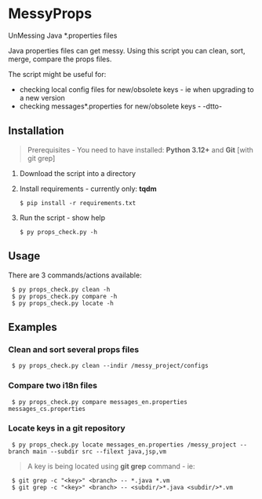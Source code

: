 # MessyProps
UnMessing Java *.properties files

Java properties files can get messy. Using this script you can clean, sort, merge, compare the props files.

The script might be useful for:
- checking local config files for new/obsolete keys - ie when upgrading to a new version
- checking messages*.properties for new/obsolete keys - -dtto-

## Installation

> Prerequisites - You need to have installed: **Python 3.12+** and **Git** [with git grep]

1. Download the script into a directory
2. Install requirements - currently only: **tqdm**

       $ pip install -r requirements.txt

3. Run the script - show help

       $ py props_check.py -h

## Usage

There are 3 commands/actions available:

     $ py props_check.py clean -h
     $ py props_check.py compare -h
     $ py props_check.py locate -h

## Examples

### Clean and sort several props files

     $ py props_check.py clean --indir /messy_project/configs

### Compare two i18n files

     $ py props_check.py compare messages_en.properties messages_cs.properties

### Locate keys in a git repository

     $ py props_check.py locate messages_en.properties /messy_project --branch main --subdir src --filext java,jsp,vm

> A key is being located using **git grep** command - ie:

     $ git grep -c "<key>" <branch> -- *.java *.vm 
     $ git grep -c "<key>" <branch> -- <subdir/>*.java <subdir/>*.vm
